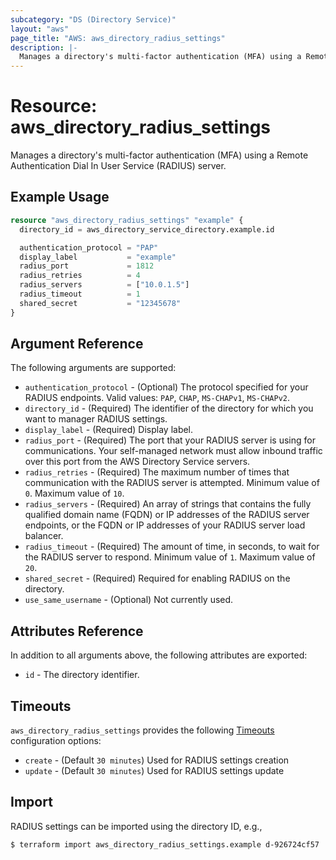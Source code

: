 ```yaml
---
subcategory: "DS (Directory Service)"
layout: "aws"
page_title: "AWS: aws_directory_radius_settings"
description: |-
  Manages a directory's multi-factor authentication (MFA) using a Remote Authentication Dial In User Service (RADIUS) server.
---
```


# Resource: aws_directory_radius_settings

Manages a directory's multi-factor authentication (MFA) using a Remote Authentication Dial In User Service (RADIUS) server.
## Example Usage

```terraform
resource "aws_directory_radius_settings" "example" {
  directory_id = aws_directory_service_directory.example.id

  authentication_protocol = "PAP"
  display_label           = "example"
  radius_port             = 1812
  radius_retries          = 4
  radius_servers          = ["10.0.1.5"]
  radius_timeout          = 1
  shared_secret           = "12345678"
}
```

## Argument Reference

The following arguments are supported:

* `authentication_protocol` - (Optional) The protocol specified for your RADIUS endpoints. Valid values: `PAP`, `CHAP`, `MS-CHAPv1`, `MS-CHAPv2`.
* `directory_id` - (Required) The identifier of the directory for which you want to manager RADIUS settings.
* `display_label` - (Required) Display label.
* `radius_port` - (Required) The port that your RADIUS server is using for communications. Your self-managed network must allow inbound traffic over this port from the AWS Directory Service servers.
* `radius_retries` - (Required) The maximum number of times that communication with the RADIUS server is attempted. Minimum value of `0`. Maximum value of `10`.
* `radius_servers` - (Required) An array of strings that contains the fully qualified domain name (FQDN) or IP addresses of the RADIUS server endpoints, or the FQDN or IP addresses of your RADIUS server load balancer.
* `radius_timeout` - (Required) The amount of time, in seconds, to wait for the RADIUS server to respond. Minimum value of `1`. Maximum value of `20`.
* `shared_secret` - (Required) Required for enabling RADIUS on the directory.
* `use_same_username` - (Optional) Not currently used.

## Attributes Reference

In addition to all arguments above, the following attributes are exported:

* `id` - The directory identifier.

## Timeouts

`aws_directory_radius_settings` provides the following [Timeouts](https://www.terraform.io/docs/configuration/blocks/resources/syntax.html#operation-timeouts) configuration options:

- `create` - (Default `30 minutes`) Used for RADIUS settings creation
- `update` - (Default `30 minutes`) Used for RADIUS settings update

## Import

RADIUS settings can be imported using the directory ID, e.g.,

```
$ terraform import aws_directory_radius_settings.example d-926724cf57
```
